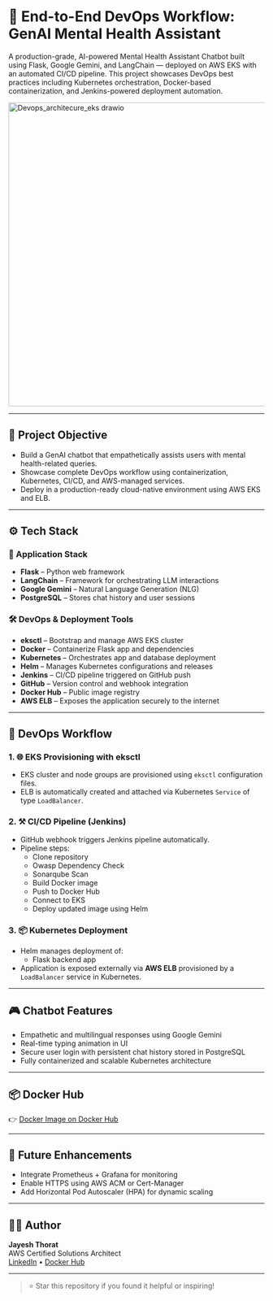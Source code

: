 # 🧠 End-to-End DevOps Workflow: GenAI Mental Health Assistant

A production-grade, AI-powered Mental Health Assistant Chatbot built using Flask, Google Gemini, and LangChain — deployed on AWS EKS with an automated CI/CD pipeline. This project showcases DevOps best practices including Kubernetes orchestration, Docker-based containerization, and Jenkins-powered deployment automation.


<img width="815" height="598" alt="Devops_architecure_eks drawio" src="https://github.com/user-attachments/assets/dff23509-e80f-4eab-8b5e-f2540fcaa3d1" />


---

## 🚀 Project Objective

- Build a GenAI chatbot that empathetically assists users with mental health-related queries.
- Showcase complete DevOps workflow using containerization, Kubernetes, CI/CD, and AWS-managed services.
- Deploy in a production-ready cloud-native environment using AWS EKS and ELB.

---

## ⚙️ Tech Stack

### 💬 Application Stack
- **Flask** – Python web framework
- **LangChain** – Framework for orchestrating LLM interactions
- **Google Gemini** – Natural Language Generation (NLG)
- **PostgreSQL** – Stores chat history and user sessions

### 🛠️ DevOps & Deployment Tools
- **eksctl** – Bootstrap and manage AWS EKS cluster
- **Docker** – Containerize Flask app and dependencies
- **Kubernetes** – Orchestrates app and database deployment
- **Helm** – Manages Kubernetes configurations and releases
- **Jenkins** – CI/CD pipeline triggered on GitHub push
- **GitHub** – Version control and webhook integration
- **Docker Hub** – Public image registry
- **AWS ELB** – Exposes the application securely to the internet

---

## 🧰 DevOps Workflow

### 1. 🌐 EKS Provisioning with eksctl
- EKS cluster and node groups are provisioned using `eksctl` configuration files.
- ELB is automatically created and attached via Kubernetes `Service` of type `LoadBalancer`.

### 2. ⚒️ CI/CD Pipeline (Jenkins)
- GitHub webhook triggers Jenkins pipeline automatically.
- Pipeline steps:
  - Clone repository
  - Owasp Dependency Check
  - Sonarqube Scan
  - Build Docker image
  - Push to Docker Hub
  - Connect to EKS
  - Deploy updated image using Helm

### 3. 📦 Kubernetes Deployment
- Helm manages deployment of:
  - Flask backend app
- Application is exposed externally via **AWS ELB** provisioned by a `LoadBalancer` service in Kubernetes.

---

## 🎮 Chatbot Features

- Empathetic and multilingual responses using Google Gemini
- Real-time typing animation in UI
- Secure user login with persistent chat history stored in PostgreSQL
- Fully containerized and scalable Kubernetes architecture

---

## 📦 Docker Hub

👉 [Docker Image on Docker Hub](https://hub.docker.com/r/jayesh9999/mental_health_assistant)

---

## 🚀 Future Enhancements

- Integrate Prometheus + Grafana for monitoring
- Enable HTTPS using AWS ACM or Cert-Manager
- Add Horizontal Pod Autoscaler (HPA) for dynamic scaling

---

## 👨‍💻 Author

**Jayesh Thorat**  
AWS Certified Solutions Architect  
[LinkedIn](https://www.linkedin.com/in/jayesh9999) • [Docker Hub](https://hub.docker.com/u/jayesh9999)

---

> ⭐ Star this repository if you found it helpful or inspiring!
